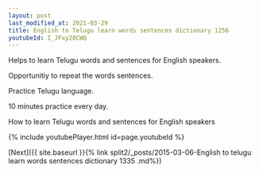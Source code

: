 ```yaml
---
layout: post
last_modified_at: 2021-03-29
title: English to Telugu learn words sentences dictionary 1256 
youtubeId: I_JFxy28CWQ
---
```

 
 
Helps to learn Telugu words and sentences for English speakers.

Opportunitiy to repeat the words sentences. 

Practice Telugu language. 
 
10 minutes practice every day. 
 
How to learn Telugu words and sentences for English speakers 
 
{% include youtubePlayer.html id=page.youtubeId %}
 
 
[Next]({{ site.baseurl }}{% link  split2/_posts/2015-03-06-English to telugu learn words sentences dictionary 1335 .md%})
 
